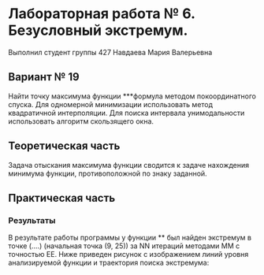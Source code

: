 # Лабораторная работа № 6. Безусловный экстремум.
Выполнил студент группы 427
Навдаева Мария Валерьевна

## Вариант № 19
Найти точку максимума функции
***формула
методом покоординатного спуска. Для одномерной минимизации использовать метод квадратичной интерполяции. Для поиска интервала унимодальности использовать алгоритм скользящего окна.

## Теоретическая часть
Задача отыскания максимума функции сводится к задаче нахождения минимума функции, противоположной по знаку заданной.

## Практическая часть

### Результаты
В результате работы программы у функции
**
был найден экстремум в точке (....) (начальная точка (9, 25)) за NN итераций методами MM с точностью EE. Ниже приведен рисунок с изображением линий уровня анализируемой функции и траектория поиска экстремума:

